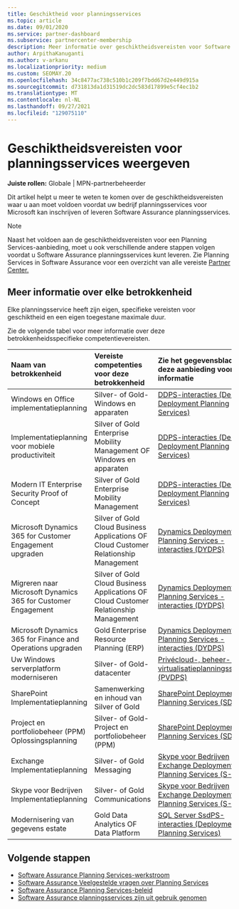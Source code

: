```yaml
---
title: Geschiktheid voor planningsservices
ms.topic: article
ms.date: 09/01/2020
ms.service: partner-dashboard
ms.subservice: partnercenter-membership
description: Meer informatie over geschiktheidsvereisten voor Software Assurance planningsservices die een bedrijf mogelijk aan enterprise-klanten wil aanbieden.
author: ArpithaKanuganti
ms.author: v-arkanu
ms.localizationpriority: medium
ms.custom: SEOMAY.20
ms.openlocfilehash: 34c8477ac738c510b1c209f7bdd67d2e449d915a
ms.sourcegitcommit: d731813da1d31519dc2dc583d17899e5cf4ec1b2
ms.translationtype: MT
ms.contentlocale: nl-NL
ms.lasthandoff: 09/27/2021
ms.locfileid: "129075110"
---
```

# <a name="view-eligibility-requirements-for-planning-services-engagements"></a>Geschiktheidsvereisten voor planningsservices weergeven

**Juiste rollen:** Globale | MPN-partnerbeheerder

Dit artikel helpt u meer te weten te komen over de geschiktheidsvereisten waar u aan moet voldoen voordat uw bedrijf planningsservices voor Microsoft kan inschrijven of leveren Software Assurance planningsservices.

>[!NOTE]
> Naast het voldoen aan de geschiktheidsvereisten voor een Planning Services-aanbieding, moet u ook verschillende andere stappen volgen voordat u Software Assurance planningsservices kunt leveren. Zie Planning Services in Software Assurance voor een overzicht van alle vereiste [Partner Center.](software-assurance-dps.md)

## <a name="learn-more-about-each-engagement"></a>Meer informatie over elke betrokkenheid

Elke planningsservice heeft zijn eigen, specifieke vereisten voor geschiktheid en een eigen toegestane maximale duur.

Zie de volgende tabel voor meer informatie over deze betrokkenheidsspecifieke competentievereisten.

| Naam van betrokkenheid | Vereiste competenties voor deze betrokkenheid | Zie het gegevensblad voor deze aanbieding voor meer informatie |
|:--- |:--- |:--- |
| Windows en Office implementatieplanning  | Silver- of Gold-Windows en apparaten  |  [DDPS-interacties (Desktop Deployment Planning Services)](https://go.microsoft.com/fwlink/?linkid=2116072)
| Implementatieplanning voor mobiele productiviteit  | Silver of Gold Enterprise Mobility Management OF Windows en apparaten  | [DDPS-interacties (Desktop Deployment Planning Services)](https://go.microsoft.com/fwlink/?linkid=2116072) |  
| Modern IT Enterprise Security Proof of Concept |  Silver of Gold Enterprise Mobility Management  | [DDPS-interacties (Desktop Deployment Planning Services)](https://go.microsoft.com/fwlink/?linkid=2116072) |  
| Microsoft Dynamics 365 for Customer Engagement upgraden  | Silver of Gold Cloud Business Applications OF Cloud Customer Relationship Management  | [Dynamics Deployment Planning Services -interacties (DYDPS)](https://go.microsoft.com/fwlink/?linkid=2116073)
| Migreren naar Microsoft Dynamics 365 for Customer Engagement  | Silver of Gold Cloud Business Applications OF Cloud Customer Relationship Management  | [Dynamics Deployment Planning Services -interacties (DYDPS)](https://go.microsoft.com/fwlink/?linkid=2116073)
| Microsoft Dynamics 365 for Finance and Operations upgraden  | Gold Enterprise Resource Planning (ERP)  | [Dynamics Deployment Planning Services -interacties (DYDPS)](https://go.microsoft.com/fwlink/?linkid=2116073)  |
| Uw Windows serverplatform moderniseren | Silver- of Gold-datacenter | [Privécloud-, beheer- en virtualisatieplanningsservices (PVDPS)](https://go.microsoft.com/fwlink/?linkid=2115982) |
| SharePoint Implementatieplanning  | Samenwerking en inhoud van Silver of Gold  | [SharePoint Deployment Planning Services (SDPS)](https://go.microsoft.com/fwlink/?linkid=2116074)  |
| Project en portfoliobeheer (PPM) Oplossingsplanning  | Silver- of Gold-Project en portfoliobeheer (PPM)  | [SharePoint Deployment Planning Services (SDPS)](https://go.microsoft.com/fwlink/?linkid=2116074)  |
| Exchange Implementatieplanning  | Silver- of Gold Messaging  | [Skype voor Bedrijven Exchange Deployment Planning Services (S-EDPS)](https://go.microsoft.com/fwlink/?linkid=2116075)  |
Skype voor Bedrijven Implementatieplanning  | Silver- of Gold Communications  | [Skype voor Bedrijven Exchange Deployment Planning Services (S-EDPS)](https://go.microsoft.com/fwlink/?linkid=2116075)  |
| Modernisering van gegevens estate  | Gold Data Analytics OF Data Platform  | [SQL Server SsdPS-interacties (Deployment Planning Services)](https://go.microsoft.com/fwlink/?linkid=2116076)  |

## <a name="next-steps"></a>Volgende stappen

- [Software Assurance Planning Services-werkstroom](https://go.microsoft.com/fwlink/?linkid=2115983)
- [Software Assurance Veelgestelde vragen over Planning Services](https://go.microsoft.com/fwlink/?linkid=2116077)
- [Software Assurance Planning Services-beleid](https://go.microsoft.com/fwlink/?linkid=2115984)
- [Software Assurance planningsservices zijn uit gebruik genomen](https://query.prod.cms.rt.microsoft.com/cms/api/am/binary/RE4sln9)
